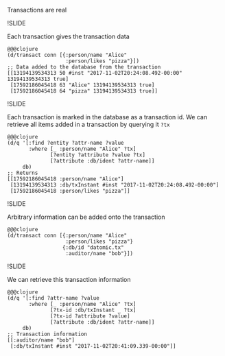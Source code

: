 Transactions are real

!SLIDE

Each transaction gives the transaction data

    @@@clojure
    (d/transact conn [{:person/name "Alice"
                       :person/likes "pizza"}])
    ;; Data added to the database from the transaction
    [[13194139534313 50 #inst "2017-11-02T20:24:08.492-00:00" 13194139534313 true]
     [17592186045418 63 "Alice" 13194139534313 true]
     [17592186045418 64 "pizza" 13194139534313 true]]

!SLIDE

Each transaction is marked in the database as a transaction id. We can retrieve all items added in a transaction by querying it `?tx`

	@@@clojure
	(d/q '[:find ?entity ?attr-name ?value
		   :where [_ :person/name "Alice" ?tx]
				  [?entity ?attribute ?value ?tx]
				  [?attribute :db/ident ?attr-name]]
		 db)
    ;; Returns
    [[17592186045418 :person/name "Alice"]
     [13194139534313 :db/txInstant #inst "2017-11-02T20:24:08.492-00:00"]
     [17592186045418 :person/likes "pizza"]]

!SLIDE

Arbitrary information can be added onto the transaction

	@@@clojure
	(d/transact conn [{:person/name "Alice"
					   :person/likes "pizza"}
					  {:db/id "datomic.tx"
					   :auditor/name "bob"}])

!SLIDE

We can retrieve this transaction information

	@@@clojure
	(d/q '[:find ?attr-name ?value
		   :where [_ :person/name "Alice" ?tx]
				  [?tx-id :db/txInstant _ ?tx]
				  [?tx-id ?attribute ?value]
				  [?attribute :db/ident ?attr-name]]
		 db)
    ;; Transaction information
    [[:auditor/name "bob"]
     [:db/txInstant #inst "2017-11-02T20:41:09.339-00:00"]]
